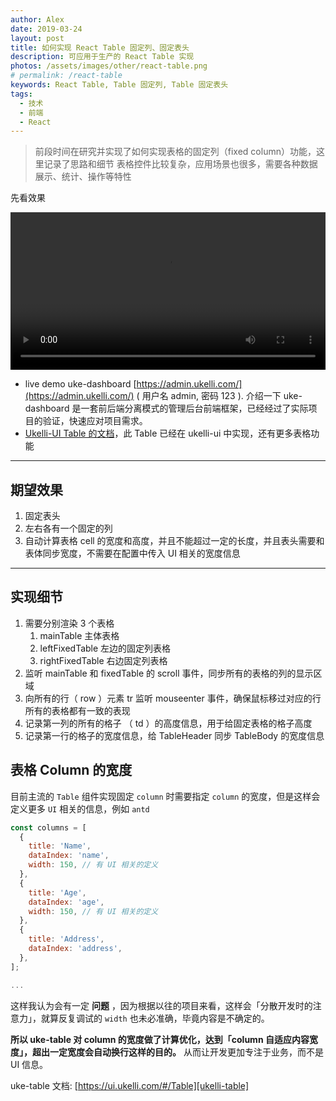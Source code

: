 ```yaml
---
author: Alex
date: 2019-03-24
layout: post
title: 如何实现 React Table 固定列、固定表头
description: 可应用于生产的 React Table 实现
photos: /assets/images/other/react-table.png
# permalink: /react-table
keywords: React Table, Table 固定列, Table 固定表头
tags: 
  - 技术
  - 前端
  - React
---
```


> 前段时间在研究并实现了如何实现表格的固定列（fixed column）功能，这里记录了思路和细节
> 表格控件比较复杂，应用场景也很多，需要各种数据展示、统计、操作等特性

先看效果

<escape>
  <video width="100%" controls>
    <source src="/assets/video/react-table-demo.mov" type="video/mp4">
    Your browser does not support the video tag.
  </video>
</escape>

- live demo uke-dashboard [https://admin.ukelli.com/](https://admin.ukelli.com/) ( 用户名 admin, 密码 123 ). 介绍一下 uke-dashboard 是一套前后端分离模式的管理后台前端框架，已经经过了实际项目的验证，快速应对项目需求。
- [Ukelli-UI Table 的文档][ukelli-table]，此 Table 已经在 ukelli-ui 中实现，还有更多表格功能

--------------

## 期望效果

1. 固定表头
2. 左右各有一个固定的列
3. 自动计算表格 cell 的宽度和高度，并且不能超过一定的长度，并且表头需要和表体同步宽度，不需要在配置中传入 UI 相关的宽度信息

--------------

## 实现细节

1. 需要分别渲染 3 个表格
    1. mainTable 主体表格
    2. leftFixedTable 左边的固定列表格
    3. rightFixedTable 右边固定列表格
2. 监听 mainTable 和 fixedTable 的 scroll 事件，同步所有的表格的列的显示区域
3. 向所有的行（ row ）元素 tr 监听 mouseenter 事件，确保鼠标移过对应的行所有的表格都有一致的表现
4. 记录第一列的所有的格子 （ td ）的高度信息，用于给固定表格的格子高度
5. 记录第一行的格子的宽度信息，给 TableHeader 同步 TableBody 的宽度信息

## 表格 Column 的宽度

目前主流的 `Table` 组件实现固定 `column` 时需要指定 `column` 的宽度，但是这样会定义更多 `UI` 相关的信息，例如 `antd`

```js
const columns = [
  {
    title: 'Name',
    dataIndex: 'name',
    width: 150, // 有 UI 相关的定义
  },
  {
    title: 'Age',
    dataIndex: 'age',
    width: 150, // 有 UI 相关的定义
  },
  {
    title: 'Address',
    dataIndex: 'address',
  },
];

...
```

这样我认为会有一定 __问题__ ，因为根据以往的项目来看，这样会「分散开发时的注意力」，就算反复调试的 `width` 也未必准确，毕竟内容是不确定的。

__所以 uke-table 对 column 的宽度做了计算优化，达到「column 自适应内容宽度」，超出一定宽度会自动换行这样的目的。__ 从而让开发更加专注于业务，而不是 UI 信息。

uke-table 文档: [https://ui.ukelli.com/#/Table][ukelli-table]

[ukelli-table]:https://ui.ukelli.com/#/Table
